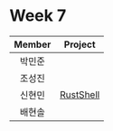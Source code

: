 # Week 7

| Member | Project |
| :----: | :-----: |
| 박민준 |  |
| 조성진 |  |
| 신현민 | [RustShell](https://github.com/TwoPair/RustShell) |
| 배현솔 |  |
